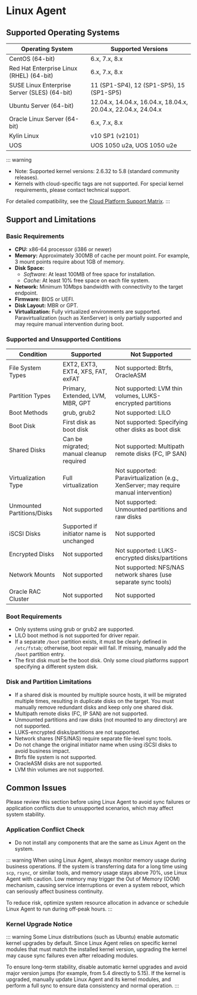 # Linux Agent

## Supported Operating Systems

| Operating System     | Supported Versions |
| -------------------- | ----------------- |
| CentOS (64-bit)      | 6.x, 7.x, 8.x     |
| Red Hat Enterprise Linux (RHEL) (64-bit) | 6.x, 7.x, 8.x |
| SUSE Linux Enterprise Server (SLES) (64-bit) | 11 (SP1-SP4), 12 (SP1-SP5), 15 (SP1-SP5) |
| Ubuntu Server (64-bit) | 12.04.x, 14.04.x, 16.04.x, 18.04.x, 20.04.x, 22.04.x, 24.04.x |
| Oracle Linux Server (64-bit) | 6.x, 7.x, 8.x |
| Kylin Linux          | v10 SP1 (v2101)   |
| UOS                  | UOS 1050 u2a, UOS 1050 u2e |

::: warning
- Note: Supported kernel versions: 2.6.32 to 5.8 (standard community releases).
- Kernels with cloud-specific tags are not supported. For special kernel requirements, please contact technical support.

For detailed compatibility, see the [Cloud Platform Support Matrix](https://oneprocloud.feishu.cn/sheets/VRqksSPEPhRTPStp3kVcItXNnyh?sheet=Y9fpqO).
:::

## Support and Limitations

### Basic Requirements
- **CPU:** x86-64 processor (i386 or newer)
- **Memory:** Approximately 300MB of cache per mount point. For example, 3 mount points require about 1GB of memory.
- **Disk Space:**
  - *Software:* At least 100MB of free space for installation.
  - *Cache:* At least 10% free space on each file system.
- **Network:** Minimum 10Mbps bandwidth with connectivity to the target endpoint.
- **Firmware:** BIOS or UEFI.
- **Disk Layout:** MBR or GPT.
- **Virtualization:** Fully virtualized environments are supported. Paravirtualization (such as XenServer) is only partially supported and may require manual intervention during boot.

### Supported and Unsupported Contitions

| Condition            | Supported                          | Not Supported                                 |
| -------------------- | ---------------------------------- | --------------------------------------------- |
| File System Types    | EXT2, EXT3, EXT4, XFS, FAT, exFAT  | Not supported: Btrfs, OracleASM                              |
| Partition Types      | Primary, Extended, LVM, MBR, GPT   | Not supported: LVM thin volumes, LUKS-encrypted partitions   |
| Boot Methods         | grub, grub2                        | Not supported: LILO                                          |
| Boot Disk            | First disk as boot disk            | Not supported: Specifying other disks as boot disk           |
| Shared Disks         | Can be migrated; manual cleanup required | Not supported: Multipath remote disks (FC, IP SAN)      |
| Virtualization Type  | Full virtualization                | Not supported: Paravirtualization (e.g., XenServer; may require manual intervention) |
| Unmounted Partitions/Disks | Not supported                | Not supported: Unmounted partitions and raw disks            |
| iSCSI Disks          | Supported if initiator name is unchanged | Not supported                                 |
| Encrypted Disks      | Not supported                      | Not supported: LUKS-encrypted disks/partitions               |
| Network Mounts       | Not supported                      | Not supported: NFS/NAS network shares (use separate sync tools) |
| Oracle RAC Cluster       | Not supported                      | Not supported |

### Boot Requirements
- Only systems using grub or grub2 are supported.
- LILO boot method is not supported for driver repair.
- If a separate `/boot` partition exists, it must be clearly defined in `/etc/fstab`; otherwise, boot repair will fail. If missing, manually add the `/boot` partition entry.
- The first disk must be the boot disk. Only some cloud platforms support specifying a different system disk.

### Disk and Partition Limitations
- If a shared disk is mounted by multiple source hosts, it will be migrated multiple times, resulting in duplicate disks on the target. You must manually remove redundant disks and keep only one shared disk.
- Multipath remote disks (FC, IP SAN) are not supported.
- Unmounted partitions and raw disks (not mounted to any directory) are not supported.
- LUKS-encrypted disks/partitions are not supported.
- Network shares (NFS/NAS) require separate file-level sync tools.
- Do not change the original initiator name when using iSCSI disks to avoid business impact.
- Btrfs file system is not supported.
- OracleASM disks are not supported.
- LVM thin volumes are not supported.

## Common Issues

Please review this section before using Linux Agent to avoid sync failures or application conflicts due to unsupported scenarios, which may affect system stability.

### Application Conflict Check
- Do not install any components that are the same as Linux Agent on the system.

::: warning
When using Linux Agent, always monitor memory usage during business operations. If the system is transferring data for a long time using `scp`, `rsync`, or similar tools, and memory usage stays above 70%, use Linux Agent with caution. Low memory may trigger the Out of Memory (OOM) mechanism, causing service interruptions or even a system reboot, which can seriously affect business continuity.

To reduce risk, optimize system resource allocation in advance or schedule Linux Agent to run during off-peak hours.
:::

### Kernel Upgrade Notice

::: warning
Some Linux distributions (such as Ubuntu) enable automatic kernel upgrades by default. Since Linux Agent relies on specific kernel modules that must match the installed kernel version, upgrading the kernel may cause sync failures even after reloading modules.

To ensure long-term stability, disable automatic kernel upgrades and avoid major version jumps (for example, from 5.4 directly to 5.15). If the kernel is upgraded, manually update Linux Agent and its kernel modules, and perform a full sync to ensure data consistency and normal operation.
:::
